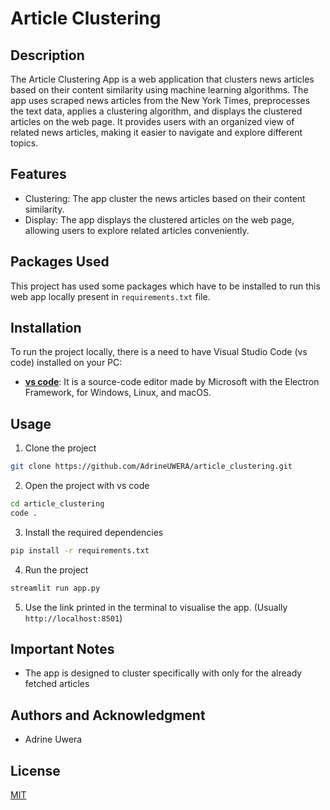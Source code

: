 # Article Clustering
## Description

The Article Clustering App is a web application that clusters news articles based on their content similarity using machine learning algorithms. The app uses scraped news articles from the New York Times, preprocesses the text data, applies a clustering algorithm, and displays the clustered articles on the web page. It provides users with an organized view of related news articles, making it easier to navigate and explore different topics.

## Features

- Clustering: The app cluster the news articles based on their content similarity.
- Display: The app displays the clustered articles on the web page, allowing users to explore related articles conveniently.

## Packages Used

This project has used some packages which have to be installed to run this web app locally present in `requirements.txt` file. 

## Installation

To run the project locally, there is a need to have Visual Studio Code (vs code) installed on your PC:

- **[vs code](https://code.visualstudio.com/download)**: It is a source-code editor made by Microsoft with the Electron Framework, for Windows, Linux, and macOS.

## Usage

1. Clone the project 

``` bash
git clone https://github.com/AdrineUWERA/article_clustering.git

```

2. Open the project with vs code

``` bash
cd article_clustering
code .
```

3. Install the required dependencies

``` bash
pip install -r requirements.txt
```


4. Run the project

``` bash
streamlit run app.py
```

5. Use the link printed in the terminal to visualise the app. (Usually `http://localhost:8501`)

## Important Notes
- The app is designed to cluster specifically with only for the already fetched articles

## Authors and Acknowledgment

- Adrine Uwera 

## License
[MIT](https://choosealicense.com/licenses/mit/)
